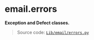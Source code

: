 # email.errors

**Exception and Defect classes.**

> Source code: [`Lib/email/errors.py`](https://github.com/python/cpython/tree/3.13/Lib/email/errors.py)
